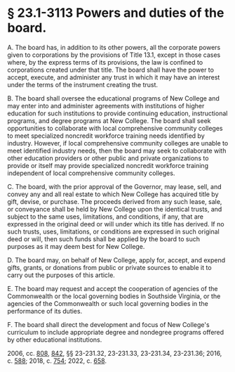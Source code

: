 # § 23.1-3113 Powers and duties of the board.

<p>A. The board has, in addition to its other powers, all the corporate powers given to corporations by the provisions of Title 13.1, except in those cases where, by the express terms of its provisions, the law is confined to corporations created under that title. The board shall have the power to accept, execute, and administer any trust in which it may have an interest under the terms of the instrument creating the trust.</p><p>B. The board shall oversee the educational programs of New College and may enter into and administer agreements with institutions of higher education for such institutions to provide continuing education, instructional programs, and degree programs at New College. The board shall seek opportunities to collaborate with local comprehensive community colleges to meet specialized noncredit workforce training needs identified by industry. However, if local comprehensive community colleges are unable to meet identified industry needs, then the board may seek to collaborate with other education providers or other public and private organizations to provide or itself may provide specialized noncredit workforce training independent of local comprehensive community colleges.</p><p>C. The board, with the prior approval of the Governor, may lease, sell, and convey any and all real estate to which New College has acquired title by gift, devise, or purchase. The proceeds derived from any such lease, sale, or conveyance shall be held by New College upon the identical trusts, and subject to the same uses, limitations, and conditions, if any, that are expressed in the original deed or will under which its title has derived. If no such trusts, uses, limitations, or conditions are expressed in such original deed or will, then such funds shall be applied by the board to such purposes as it may deem best for New College.</p><p>D. The board may, on behalf of New College, apply for, accept, and expend gifts, grants, or donations from public or private sources to enable it to carry out the purposes of this article.</p><p>E. The board may request and accept the cooperation of agencies of the Commonwealth or the local governing bodies in Southside Virginia, or the agencies of the Commonwealth or such local governing bodies in the performance of its duties.</p><p>F. The board shall direct the development and focus of New College's curriculum to include appropriate degree and nondegree programs offered by other educational institutions.</p><p>2006, cc. <a href='http://lis.virginia.gov/cgi-bin/legp604.exe?061+ful+CHAP0808'>808</a>, <a href='http://lis.virginia.gov/cgi-bin/legp604.exe?061+ful+CHAP0842'>842</a>, §§ 23-231.32, 23-231.33, 23-231.34, 23-231.36; 2016, c. <a href='http://lis.virginia.gov/cgi-bin/legp604.exe?161+ful+CHAP0588'>588</a>; 2018, c. <a href='http://lis.virginia.gov/cgi-bin/legp604.exe?181+ful+CHAP0754'>754</a>; 2022, c. <a href='http://lis.virginia.gov/cgi-bin/legp604.exe?221+ful+CHAP0658'>658</a>.</p>